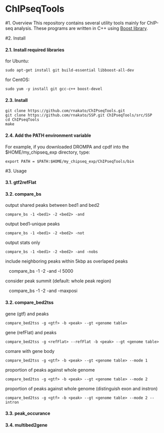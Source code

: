 # ChIPseqTools

#1. Overview
This repository contains several utility tools mainly for ChIP-seq analysis.
These programs are written in C++ using [Boost library](http://www.boost.org/).

#2. Install

#### 2.1. Install required libraries
for Ubuntu:

    sudo apt-get install git build-essential libboost-all-dev
 
for CentOS:

    sudo yum -y install git gcc-c++ boost-devel

#### 2.3. Install 
    git clone https://github.com/rnakato/ChIPseqTools.git
    git clone https://github.com/rnakato/SSP.git ChIPseqTools/src/SSP
    cd ChIPseqTools
    make

#### 2.4. Add the PATH environment variable
For example, if you downloaded DROMPA and cpdf into the $HOME/my_chipseq_exp directory, type:

    export PATH = $PATH:$HOME/my_chipseq_exp/ChIPseqTools/bin

#3. Usage

#### 3.1. gtf2refFlat

#### 3.2. compare_bs

output shared peaks between bed1 and bed2

    compare_bs -1 <bed1> -2 <bed2> -and
    
output bed1-unique peaks

    compare_bs -1 <bed1> -2 <bed2> -not

output stats only

    compare_bs -1 <bed1> -2 <bed2> -and -nobs

include neighboring peaks within 5kbp as overlaped peaks

    compare_bs -1 <bed1> -2 <bed2> -and -l 5000

consider peak summit (default: whole peak region)

    compare_bs -1 <bed1> -2 <bed2> -and -maxposi

#### 3.2. compare_bed2tss

gene (gtf) and peaks

    compare_bed2tss -g <gtf> -b <peak> --gt <genome table>
    
gene (refFlat) and peaks

    compare_bed2tss -g <refFlat> --refFlat -b <peak> --gt <genome table>
    
comare with gene body 

    compare_bed2tss -g <gtf> -b <peak> --gt <genome table> --mode 1
    
proportion of peaks against whole genome

    compare_bed2tss -g <gtf> -b <peak> --gt <genome table> --mode 2

proportion of peaks against whole genome (distinguish exon and instron)

    compare_bed2tss -g <gtf> -b <peak> --gt <genome table> --mode 2 --intron

#### 3.3. peak_occurance

#### 3.4. multibed2gene
